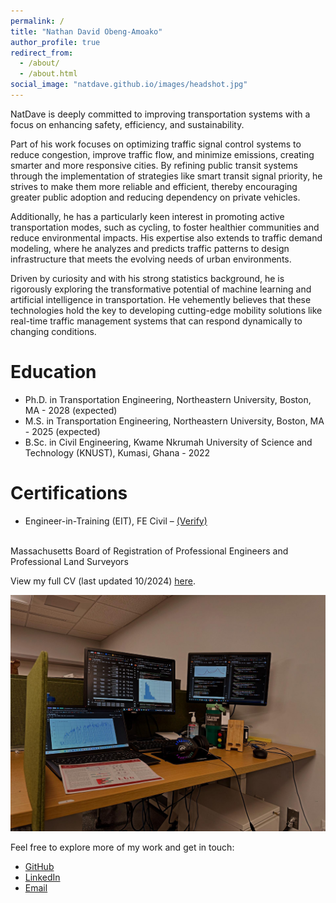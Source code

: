 ```yaml
---
permalink: /
title: "Nathan David Obeng-Amoako"
author_profile: true
redirect_from: 
  - /about/
  - /about.html
social_image: "natdave.github.io/images/headshot.jpg"
---
```

NatDave is deeply committed to improving transportation systems with a focus on enhancing safety, efficiency, and sustainability.

Part of his work focuses on optimizing traffic signal control systems to reduce congestion, improve traffic flow, and minimize emissions, creating smarter and more responsive cities. By refining public transit systems through the implementation of strategies like smart transit signal priority, he strives to make them more reliable and efficient, thereby encouraging greater public adoption and reducing dependency on private vehicles.

Additionally, he has a particularly keen interest in promoting active transportation modes, such as cycling, to foster healthier communities and reduce environmental impacts. His expertise also extends to traffic demand modeling, where he analyzes and predicts traffic patterns to design infrastructure that meets the evolving needs of urban environments.

Driven by curiosity and with his strong statistics background, he is rigorously exploring the transformative potential of machine learning and artificial intelligence in transportation. He vehemently believes that these technologies hold the key to developing cutting-edge mobility solutions like real-time traffic management systems that can respond dynamically to changing conditions.

Education
======
* Ph.D. in Transportation Engineering, Northeastern University, Boston, MA - 2028 (expected)
* M.S. in Transportation Engineering, Northeastern University, Boston, MA - 2025 (expected)
* B.Sc. in Civil Engineering, Kwame Nkrumah University of Science and Technology (KNUST), Kumasi, Ghana - 2022

Certifications
======
*	Engineer-in-Training (EIT), FE Civil – [(Verify)](https://www.credly.com/badges/35f81516-e8ec-40a4-ad6c-beb2d54a2894)
<br>
Massachusetts Board of Registration of Professional Engineers and Professional Land Surveyors

View my full CV (last updated 10/2024) [here](https://natdave.github.io/files/cv.pdf).

![](/images/office.jpg)

Feel free to explore more of my work and get in touch:
- [GitHub](https://github.com/natdave)
- [LinkedIn](https://www.linkedin.com/in/natdave/)
- [Email](mailto:natdave545@gmail.com)
